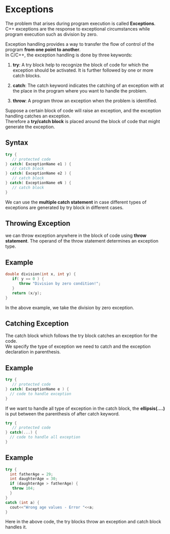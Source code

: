 # Exceptions  

The problem that arises during program execution is called **Exceptions**.  
C++ exceptions are the response to exceptional circumstances while program execution such as division by zero.  

Exception handling provides a way to transfer the flow of control of the program **from one point to another**.  
In C/C++, the exception handling is done by three keywords:  

1. **try**: A try block help to recognize the block of code for which the exception should be activated. It is further followed by one or more catch blocks.  

2. **catch**: The catch keyword indicates the catching of an exception with at the place in the program where you want to handle the problem.  

3. **throw**: A program throw an exception when the problem is identified.  

Suppose a certain block of code will raise an exception, and the exception handling catches an exception.  
Therefore a **try/catch block** is placed around the block of code that might generate the exception.  

## Syntax  

```c++
try {
   // protected code
} catch( ExceptionName e1 ) {
   // catch block
} catch( ExceptionName e2 ) {
   // catch block
} catch( ExceptionName eN ) {
   // catch block
}
```
We can use the **multiple catch statement** in case different types of exceptions are generated by try block in different cases.  

## Throwing Exception  

we can throw exception anywhere in the block of code using **throw statement**.  The operand of the throw statement determines an exception type.  

## Example  

```c++
double division(int x, int y) {
   if( y == 0 ) {
      throw "Division by zero condition!";
   }
   return (x/y);
}
```
In the above example, we take the division by zero exception.  

## Catching Exception  

The catch block which follows the try block catches an exception for the code.  
We specify the type of exception we need to catch and the exception declaration in parenthesis.  

## Example  

```c++
try {
   // protected code
} catch( ExceptionName e ) {
  // code to handle exception
}
```
If we want to handle all type of exception in the catch block, the **ellipsis(....)** is put between the parenthesis of after catch keyword.  

```c++
try {
   // protected code
} catch(...) {
  // code to handle all exception
}
```
## Example  

```c++
try {
  int fatherAge = 29;
  int daughterAge = 30;
  if (daughterAge > fatherAge) {
   throw 104;
  }
} 
catch (int a) {
  cout<<"Wrong age values - Error "<<a;
}
```
Here in the above code, the try blocks throw an exception and catch block handles it. 


